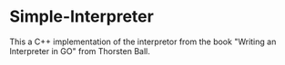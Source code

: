 # Simple-Interpreter
This a C++ implementation of the interpretor from the book "Writing an Interpreter in GO" from Thorsten Ball.
